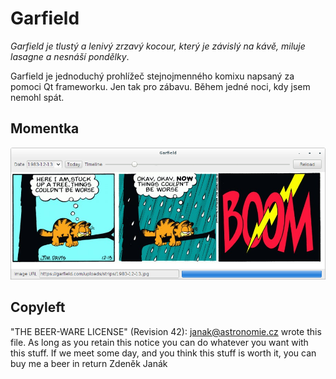 # Garfield

*Garfield je tlustý a lenivý zrzavý kocour, který je závislý na kávě, miluje lasagne a nesnáší pondělky*.

Garfield je jednoduchý prohlížeč stejnojmenného komixu napsaný za pomoci Qt frameworku. Jen tak pro zábavu. Během jedné noci, kdy jsem nemohl spát.

## Momentka

![Garfield](Garfield.png)

## Copyleft

"THE BEER-WARE LICENSE" (Revision 42):
<janak@astronomie.cz> wrote this file. As long as you retain this notice
you can do whatever you want with this stuff. If we meet some day, and you
think this stuff is worth it, you can buy me a beer in return Zdeněk Janák

